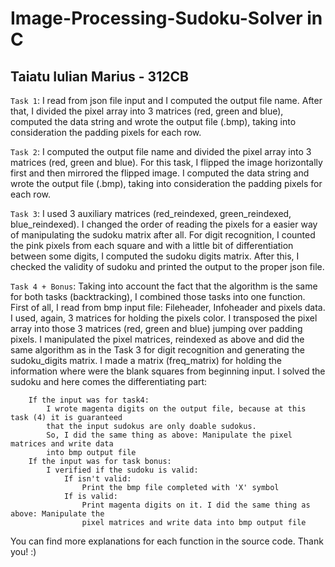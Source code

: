 # Image-Processing-Sudoku-Solver in C

## Taiatu Iulian Marius - 312CB

`Task 1`:
        I read from json file input and I computed the output file name.
        After that, I divided the pixel array into 3 matrices (red, green and blue),
        computed the data string and wrote the output file (.bmp), taking into
        consideration the padding pixels for each row.

`Task 2`:
        I computed the output file name and divided the pixel array 
        into 3 matrices (red, green and blue). For this task, I flipped the
        image horizontally first and then mirrored the flipped image.
        I computed the data string and wrote the output file (.bmp), taking 
        into consideration the padding pixels for each row.

`Task 3`:
        I used 3 auxiliary matrices (red_reindexed, green_reindexed, blue_reindexed).
        I changed the order of reading the pixels for a easier way of manipulating the
        sudoku matrix after all. For digit recognition, I counted the pink pixels from
        each square and with a little bit of differentiation between some digits,
        I computed the sudoku digits matrix. After this, I checked the validity of sudoku
        and printed the output to the proper json file.

`Task 4 + Bonus`:
        Taking into account the fact that the algorithm is the same for
        both tasks (backtracking), I combined those tasks into one function.
        First of all, I read from bmp input file: Fileheader, Infoheader and pixels data.
        I used, again, 3 matrices for holding the pixels color. I transposed the pixel array
        into those 3 matrices (red, green and blue) jumping over padding pixels.
        I manipulated the pixel matrices, reindexed as above and did the same algorithm
        as in the Task 3 for digit recognition and generating the sudoku_digits matrix.
        I made a matrix (freq_matrix) for holding the information where were the blank
        squares from beginning input. I solved the sudoku and here comes the differentiating part:

        If the input was for task4:
            I wrote magenta digits on the output file, because at this task (4) it is guaranteed 
            that the input sudokus are only doable sudokus.
            So, I did the same thing as above: Manipulate the pixel matrices and write data 
            into bmp output file
        If the input was for task bonus:
            I verified if the sudoku is valid:
                If isn't valid:
                    Print the bmp file completed with 'X' symbol
                If is valid:
                    Print magenta digits on it. I did the same thing as above: Manipulate the 
                    pixel matrices and write data into bmp output file


You can find more explanations for each function in the source code.
Thank you! :)
